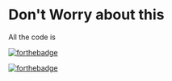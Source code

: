 # Don't Worry about this

All the code is 

[![forthebadge](https://forthebadge.com/images/badges/ctrl-c-ctrl-v.svg)](https://forthebadge.com)


[![forthebadge](https://forthebadge.com/images/badges/works-on-my-machine.svg)](https://forthebadge.com)
